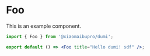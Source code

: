 # Foo

This is an example component.

```jsx
import { Foo } from '@xiaomaibupro/dumi';

export default () => <Foo title="Hello dumi! sdf" />;
```
